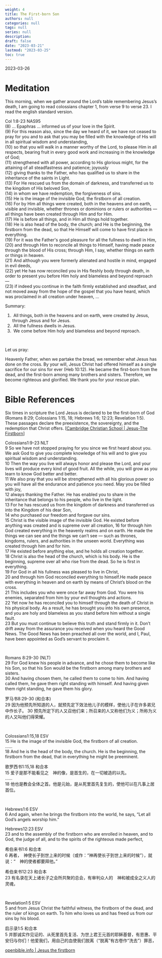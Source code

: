 ```yaml
---
weight: 4
title: The First-born Son
authors: null
categories: null
tags: null
series: null
description: 
draft: false
date: "2023-03-21"
lastmod: "2023-03-25"
toc: true
---
```


2023-03-26
<!--more-->

# Meditation

This morning, when we gather around the Lord’s table remembering Jesus’s death, I am going to read colossians chapter 1, from verse 9 to verse 23. I read the english standard version.

<div class = "quote">

Col 1:8-23 NAS95  
(8)  ... Epaphras ... informed us of your love in the Spirit.  
(9)  For this reason also, since the day we heard of it, we have not ceased to pray for you and to ask that you may be filled with the knowledge of His will in all spiritual wisdom and understanding,  
(10)  so that you will walk in a manner worthy of the Lord, to please Him in all respects, bearing fruit in every good work and increasing in the knowledge of God;  
(11)  strengthened with all power, according to His glorious might, for the attaining of all steadfastness and patience; joyously  
(12)  giving thanks to the Father, who has qualified us to share in the inheritance of the saints in Light.  
(13)  For He rescued us from the domain of darkness, and transferred us to the kingdom of His beloved Son,  
(14)  in whom we have redemption, the forgiveness of sins.  
(15)  He is the image of the invisible God, the firstborn of all creation.  
(16)  For by Him all things were created, both in the heavens and on earth, visible and invisible, whether thrones or dominions or rulers or authorities — all things have been created through Him and for Him.  
(17)  He is before all things, and in Him all things hold together.  
(18)  He is also head of the body, the church; and He is the beginning, the firstborn from the dead, so that He Himself will come to have first place in everything.  
(19)  For it was the Father's good pleasure for all the fullness to dwell in Him,  
(20)  and through Him to reconcile all things to Himself, having made peace through the blood of His cross; through Him, I say, whether things on earth or things in heaven.  
(21)  And although you were formerly alienated and hostile in mind, engaged in evil deeds,  
(22)  yet He has now reconciled you in His fleshly body through death, in order to present you before Him holy and blameless and beyond reproach —  
(23)  if indeed you continue in the faith firmly established and steadfast, and not moved away from the hope of the gospel that you have heard, which was proclaimed in all creation under heaven, ...  

</div>
Summary:  
<ol>
<li>&nbsp;All things, both in  the heavens and on earth, were created by Jesus, through Jesus and for Jesus.
</li>
<li>&nbsp;All the fullness dwells in Jesus.
</li>  
<li>&nbsp;We come before Him holy and blameless and beyond reproach.
</li>
</ol>

<br>

Let us pray:

Heavenly Father, when we partake the bread, we remember what Jesus has done on the cross.  By your will, Jesus Christ had offered himself as a single sacrifice for our sins for ever (Heb 10:12).  He became the first-born from the dead, and the first-born among many brothers and sisters.  Therefore, we become righteous and glorified.  We thank you for your rescue plan.






# Bible References
Six times in scripture the Lord Jesus is declared to be the first-born of God (Romans 8:29; Colossians 1:15, 18; Hebrews 1:6; 12:23; Revelation 1:5). These passages declare the preexistence, the sovereignty, and the redemption that Christ offers.
[<a href = "https://ccslancers.com/blog/2015/10/19/jesus-the-firstborn/" target="_blank" rel="noopener noreferrer">Cambridge Christian School | Jesus-The Firstborn</a>]

<div class = "quote">

‪Colossians‬1:9-23 NLT  
9 So we have not stopped praying for you since we first heard about you. We ask God to give you complete knowledge of his will and to give you spiritual wisdom and understanding.   
10 Then the way you live will always honor and please the Lord, and your lives will produce every kind of good fruit. All the while, you will grow as you learn to know God better and better.  
11 We also pray that you will be strengthened with all his glorious power so you will have all the endurance and patience you need. May you be filled with joy,   
12 always thanking the Father. He has enabled you to share in the inheritance that belongs to his people, who live in the light.   
13 For he has rescued us from the kingdom of darkness and transferred us into the Kingdom of his dear Son,   
14 who purchased our freedom and forgave our sins.  
15 Christ is the visible image of the invisible God. He existed before anything was created and is supreme over all creation,
16 for through him God created everything in the heavenly realms and on earth. He made the things we can see and the things we can’t see — such as thrones, kingdoms, rulers, and authorities in the unseen world. Everything was created through him and for him.  
17 He existed before anything else, and he holds all creation together.  
18 Christ is also the head of the church, which is his body. He is the beginning, supreme over all who rise from the dead. So he is first in everything.  
19 For God in all his fullness was pleased to live in Christ,  
20 and through him God reconciled everything to himself.He made peace with everything in heaven and on earth by means of Christ’s blood on the cross.  
21 This includes you who were once far away from God. You were his enemies, separated from him by your evil thoughts and actions.   
22 Yet now he has reconciled you to himself through the death of Christ in his physical body. As a result, he has brought you into his own presence, and you are holy and blameless as you stand before him without a single fault.  
23 But you must continue to believe this truth and stand firmly in it. Don’t drift away from the assurance you received when you heard the Good News. The Good News has been preached all over the world, and I, Paul, have been appointed as God’s servant to proclaim it.  
</div>

<br>
<div class = "quote">

Romans 8:29-30 (NLT)   
29 For God knew his people in advance, and he chose them to become like his Son, so that his Son would be the firstborn among many brothers and sisters.  
30 And having chosen them, he called them to come to him. And having called them, he gave them right standing with himself. And having given them right standing, he gave them his glory.

‪罗马书‬8:29-30 (和合本)  
29 因为他预先所知道的人，就预先定下效法他儿子的模样，使他儿子在许多弟兄中作长子。 
30 预先所定下的人又召他们来；所召来的人又称他们为义；所称为义的人又叫他们得荣耀。
</div>

<br>
<div class = "quote">

‪Colossians‬1:15,18 ESV  
15 He is the image of the invisible God, the firstborn of all creation.<br>……<br>18 And he is the head of the body, the church. He is the beginning, the firstborn from the dead, that in everything he might be preeminent.

‪歌罗西书‬1:15,18 和合本  
15 爱子是那不能看见之　神的像，是首生的，在一切被造的以先。<br>……<br>18 他也是教会全体之首。他是元始，是从死里首先复生的，使他可以在凡事上居首位。
</div>

<br>
<div class = "quote">

‪Hebrews‬1:6 ESV  
6 And again, when he brings the firstborn into the world, he says, “Let all God’s angels worship him.”  

‪Hebrews‬12:23 ESV   
23 and to the assembly of the firstborn who are enrolled in heaven, and to God, the judge of all, and to the spirits of the righteous made perfect,

‪希伯来书‬1:6 和合本  
6 再者，　神使长子到世上来的时候（或作：“神再使长子到世上来的时候”），就说：“　神的使者都要拜他。”  

‪希伯来书‬12:23 和合本  
23 有名录在天上诸长子之会所共聚的总会，有审判众人的　神和被成全之义人的灵魂，
</div>

<br>
<div class = "quote">

‪Revelation‬1:5 ESV  
5 and from Jesus Christ the faithful witness, the firstborn of the dead, and the ruler of kings on earth. To him who loves us and has freed us from our sins by his blood.

‪启示录‬1:5 和合本  
5 并那诚实作见证的、从死里首先复活、为世上君王元首的耶稣基督，有恩惠、平安归与你们！他爱我们，用自己的血使我们脱离（“脱离”有古卷作“洗去”）罪恶，
</div>

<a href = "https://www.openbible.info/topics/jesus_the_firstborn" target="_blank" rel="noopener noreferrer">openbible.info | Jesus the firstborn</a>



